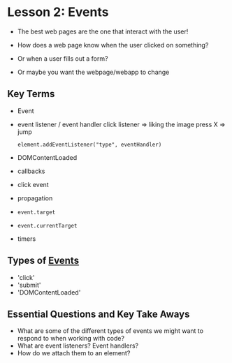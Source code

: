 # Lesson 2: Events
- The best web pages are the one that interact with the user!

- How does a web page know when the user clicked on something?
- Or when a user fills out a form?
- Or maybe you want the webpage/webapp to change 

## Key Terms
* Event
* event listener / event handler
    click listener => liking the image
    press X => jump

    `element.addEventListener("type", eventHandler)`

* DOMContentLoaded
* callbacks
* click event
* propagation
* `event.target`
* `event.currentTarget`
* timers

## Types of [Events](https://developer.mozilla.org/en-US/docs/Web/Events)
* 'click'  
* 'submit'
* 'DOMContentLoaded'

## Essential Questions and Key Take Aways
* What are some of the different types of events we might want to respond to when working with code?
* What are event listeners? Event handlers?
* How do we attach them to an element? 